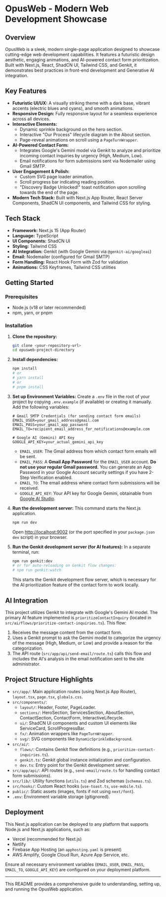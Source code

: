 
# OpusWeb - Modern Web Development Showcase

## Overview

OpusWeb is a sleek, modern single-page application designed to showcase cutting-edge web development capabilities. It features a futuristic design aesthetic, engaging animations, and AI-powered contact form prioritization. Built with Next.js, React, ShadCN UI, Tailwind CSS, and Genkit, it demonstrates best practices in front-end development and Generative AI integration.

## Key Features

*   **Futuristic UI/UX:** A visually striking theme with a dark base, vibrant accents (electric blues and cyans), and smooth animations.
*   **Responsive Design:** Fully responsive layout for a seamless experience across all devices.
*   **Interactive Elements:**
    *   Dynamic sprinkle background on the hero section.
    *   Interactive "Our Process" lifecycle diagram in the About section.
    *   Page-reveal animations on scroll using a `PageTurnWrapper`.
*   **AI-Powered Contact Form:**
    *   Integrates Google's Gemini model via Genkit to analyze and prioritize incoming contact inquiries by urgency (High, Medium, Low).
    *   Email notifications for form submissions sent via Nodemailer using Gmail SMTP.
*   **User Engagement & Polish:**
    *   Custom SVG page loader animation.
    *   Scroll progress bar indicating reading position.
    *   "Discovery Badge Unlocked!" toast notification upon scrolling towards the end of the page.
*   **Modern Tech Stack:** Built with Next.js App Router, React Server Components, ShadCN UI components, and Tailwind CSS for styling.

## Tech Stack

*   **Framework:** Next.js 15 (App Router)
*   **Language:** TypeScript
*   **UI Components:** ShadCN UI
*   **Styling:** Tailwind CSS
*   **AI Integration:** Genkit (with Google Gemini via `@genkit-ai/googleai`)
*   **Email:** Nodemailer (configured for Gmail SMTP)
*   **Form Handling:** React Hook Form with Zod for validation
*   **Animations:** CSS Keyframes, Tailwind CSS utilities

## Getting Started

### Prerequisites

*   Node.js (v18 or later recommended)
*   npm, yarn, or pnpm

### Installation

1.  **Clone the repository:**
    ```bash
    git clone <your-repository-url>
    cd opusweb-project-directory
    ```

2.  **Install dependencies:**
    ```bash
    npm install
    # or
    # yarn install
    # or
    # pnpm install
    ```

3.  **Set up Environment Variables:**
    Create a `.env` file in the root of your project by copying `.env.example` (if available) or creating it manually. Add the following variables:

    ```env
    # Gmail SMTP Credentials (for sending contact form emails)
    EMAIL_USER=your_gmail_address@gmail.com
    EMAIL_PASS=your_gmail_app_password 
    EMAIL_TO=recipient_email_address_for_notifications@example.com

    # Google AI (Gemini) API Key
    GOOGLE_API_KEY=your_actual_gemini_api_key
    ```

    *   `EMAIL_USER`: The Gmail address from which contact form emails will be sent.
    *   `EMAIL_PASS`: A **Gmail App Password** for the `EMAIL_USER` account. **Do not use your regular Gmail password.** You can generate an App Password in your Google Account security settings if you have 2-Step Verification enabled.
    *   `EMAIL_TO`: The email address where contact form submissions will be received.
    *   `GOOGLE_API_KEY`: Your API key for Google Gemini, obtainable from [Google AI Studio](https://aistudio.google.com/app/apikey).

4.  **Run the development server:**
    This command starts the Next.js application.
    ```bash
    npm run dev
    ```
    Open [http://localhost:9002](http://localhost:9002) (or the port specified in your `package.json` `dev` script) in your browser.

5.  **Run the Genkit development server (for AI features):**
    In a separate terminal, run:
    ```bash
    npm run genkit:dev
    # or for auto-reloading on Genkit flow changes:
    # npm run genkit:watch
    ```
    This starts the Genkit development flow server, which is necessary for the AI prioritization feature of the contact form to work locally.

## AI Integration

This project utilizes Genkit to integrate with Google's Gemini AI model. The primary AI feature implemented is `prioritizeContactInquiry` (located in `src/ai/flows/prioritize-contact-inquiries.ts`). This flow:
1.  Receives the message content from the contact form.
2.  Uses a Genkit prompt to ask the Gemini model to categorize the urgency of the message (High, Medium, or Low) and provide a reason for the categorization.
3.  The API route (`src/app/api/send-email/route.ts`) calls this flow and includes the AI's analysis in the email notification sent to the site administrator.

## Project Structure Highlights

*   `src/app/`: Main application routes (using Next.js App Router), `layout.tsx`, `page.tsx`, `globals.css`.
*   `src/components/`:
    *   `layout/`: Header, Footer, PageLoader.
    *   `sections/`: HeroSection, ServicesSection, AboutSection, ContactSection, ContactForm, InteractiveLifecycle.
    *   `ui/`: ShadCN UI components and custom UI elements like ServiceCard, ScrollProgressBar.
    *   `fx/`: Animation wrappers like `PageTurnWrapper`.
    *   `svg/`: SVG components like `DynamicSprinkleBackground`.
*   `src/ai/`:
    *   `flows/`: Contains Genkit flow definitions (e.g., `prioritize-contact-inquiries.ts`).
    *   `genkit.ts`: Genkit global instance initialization and configuration.
    *   `dev.ts`: Entry point for the Genkit development server.
*   `src/app/api/`: API routes (e.g., `send-email/route.ts` for handling contact form submissions).
*   `src/lib/`: Utility functions (`utils.ts`) and Zod schemas (`schemas.ts`).
*   `src/hooks/`: Custom React hooks (`use-toast.ts`, `use-mobile.ts`).
*   `public/`: Static assets (images, fonts if not using `next/font`).
*   `.env`: Environment variable storage (gitignored).

## Deployment

This Next.js application can be deployed to any platform that supports Node.js and Next.js applications, such as:
*   Vercel (recommended for Next.js)
*   Netlify
*   Firebase App Hosting (an `apphosting.yaml` is present)
*   AWS Amplify, Google Cloud Run, Azure App Service, etc.

Ensure all necessary environment variables (`EMAIL_USER`, `EMAIL_PASS`, `EMAIL_TO`, `GOOGLE_API_KEY`) are configured on your deployment platform.

---

This README provides a comprehensive guide to understanding, setting up, and running the OpusWeb application.
